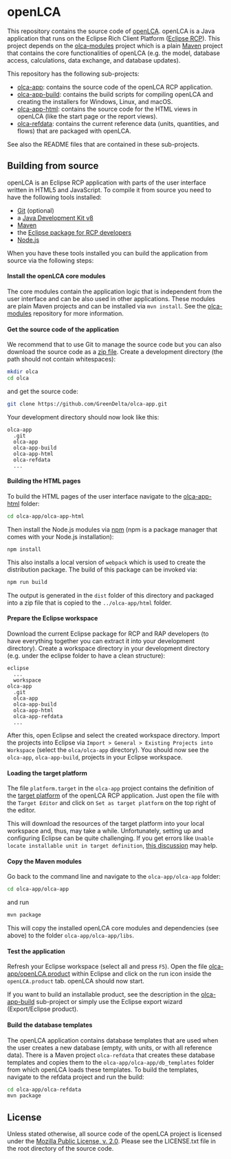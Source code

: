 # openLCA
This repository contains the source code of [openLCA](http://openlca.org).
openLCA is a Java application that runs on the Eclipse Rich Client Platform
([Eclipse RCP](http://wiki.eclipse.org/index.php/Rich_Client_Platform)). This
project depends on the [olca-modules](https://github.com/GreenDelta/olca-modules)
project which is a plain [Maven](http://maven.apache.org/) project that contains
the core functionalities of openLCA (e.g. the model, database access,
calculations, data exchange, and database updates). 

This repository has the following sub-projects:

* [olca-app](./olca-app): contains the source code of the openLCA RCP 
  application.
* [olca-app-build](./olca-app-build): contains the build scripts for compiling
  openLCA and creating the installers for Windows, Linux, and macOS.
* [olca-app-html](./olca-app-html): contains the source code for the HTML views
  in openLCA (like the start page or the report views).
* [olca-refdata](./olca-refdata): contains the current reference data (units,
  quantities, and flows) that are packaged with openLCA.

See also the README files that are contained in these sub-projects.

## Building from source
openLCA is an Eclipse RCP application with parts of the user interface written
in HTML5 and JavaScript. To compile it from source you need to have the
following tools installed:

* [Git](https://git-scm.com/) (optional)
* a [Java Development Kit v8](https://adoptopenjdk.net/)
* [Maven](http://maven.apache.org/)
* the [Eclipse package for RCP developers](https://www.eclipse.org/downloads/packages/)
* [Node.js](https://nodejs.org/) 

When you have these tools installed you can build the application from source
via the following steps:

#### Install the openLCA core modules
The core modules contain the application logic that is independent from the user
interface and can be also used in other applications. These modules are plain
Maven projects and can be installed via `mvn install`. See the
[olca-modules](https://github.com/GreenDelta/olca-modules) repository for more
information.

#### Get the source code of the application
We recommend that to use Git to manage the source code but you can also download
the source code as a [zip file](https://github.com/GreenDelta/olca-app/archive/master.zip).
Create a development directory (the path should not contain whitespaces):

```bash
mkdir olca
cd olca
```

and get the source code:

```bash
git clone https://github.com/GreenDelta/olca-app.git
```

Your development directory should now look like this:

```
olca-app
  .git
  olca-app
  olca-app-build
  olca-app-html
  olca-refdata
  ...
```

#### Building the HTML pages
To build the HTML pages of the user interface navigate to the
[olca-app-html](./olca-app-html) folder:

```bash
cd olca-app/olca-app-html
```

Then install the Node.js modules via [npm](https://www.npmjs.com/) (npm is a
package manager that comes with your Node.js installation):

```
npm install
```

This also installs a local version of `webpack` which is used to create the
distribution package. The build of this package can be invoked via:

```bash
npm run build
```

The output is generated in the `dist` folder of this directory and packaged
into a zip file that is copied to the `../olca-app/html` folder.

#### Prepare the Eclipse workspace
Download the current Eclipse package for RCP and RAP developers (to have
everything together you can extract it into your development directory). Create
a workspace directory in your development directory (e.g. under the eclipse
folder to have a clean structure):

```
eclipse
  ...
  workspace
olca-app
  .git
  olca-app
  olca-app-build
  olca-app-html
  olca-app-refdata
  ...
```

After this, open Eclipse and select the created workspace directory. Import the
projects into Eclipse via `Import > General > Existing Projects into Workspace`
(select the `olca/olca-app` directory). You should now see the `olca-app`, 
`olca-app-build`, projects in your Eclipse workspace.

#### Loading the target platform 
The file `platform.target` in the `olca-app` project contains the definition of
the [target platform](https://help.eclipse.org/oxygen/index.jsp?topic=%2Forg.eclipse.pde.doc.user%2Fconcepts%2Ftarget.htm)
of the openLCA RCP application. Just open the file with the `Target Editor`
and click on `Set as target platform` on the top right of the editor.

This will download the resources of the target platform into your local
workspace and, thus, may take a while. Unfortunately, setting up and
configuring Eclipse can be quite challenging. If you get errors like
`Unable locate installable unit in target definition`,
[this discussion](https://stackoverflow.com/questions/10547007/unable-locate-installable-unit-in-target-definition)
may help. 

#### Copy the Maven modules
Go back to the command line and navigate to the 
`olca-app/olca-app` folder:

```bash
cd olca-app/olca-app
```

and run 

```bash
mvn package
```

This will copy the installed openLCA core modules and dependencies (see above)
to the folder `olca-app/olca-app/libs`.

#### Test the application
Refresh your Eclipse workspace (select all and press `F5`). Open the file
[olca-app/openLCA.product](./olca-app/openLCA.product) within  Eclipse and click
on the run icon inside the `openLCA.product` tab. openLCA should now start.

If you want to build an installable product, see the description in the 
[olca-app-build](./olca-app-build) sub-project or simply use the Eclipse export
wizard (Export/Eclipse product).     

#### Build the database templates
The openLCA application contains database templates that are used when the user
creates a new database (empty, with units, or with all reference data). There
is a Maven project `olca-refdata` that creates these database templates and
copies them to the `olca-app/olca-app/db_templates` folder from which openLCA
loads these templates. To build the templates, navigate to the refdata project
and run the build:

```bash
cd olca-app/olca-refdata
mvn package
```

## License
Unless stated otherwise, all source code of the openLCA project is licensed
under the [Mozilla Public License, v. 2.0](http://mozilla.org/MPL/2.0/). Please
see the LICENSE.txt file in the root directory of the source code.
